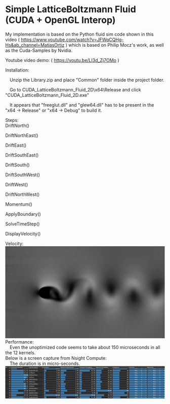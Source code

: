 # Simple LatticeBoltzmann Fluid (CUDA + OpenGL Interop)

My implementation is based on the Python fluid sim code shown in this video ( https://www.youtube.com/watch?v=JFWqCQHg-Hs&ab_channel=MatiasOrtiz ) which is based on Philip Mocz's work, as well as the Cuda-Samples by Nvidia.

Youtube video demo: ( https://youtu.be/LI3d_Zj7OMo )

Installation:

&emsp;Unzip the Library.zip and place "Common" folder inside the project folder.

&emsp;Go to CUDA_LatticeBoltzmann_Fluid_2D\x64\Release and click "CUDA_LatticeBoltzmann_Fluid_2D.exe" 

&emsp;It appears that "freeglut.dll" and "glew64.dll" has to be present in the "x64 -> Release" or "x64 -> Debug" to build it.

Steps:<br>
DriftNorth()

DriftNorthEast()

DriftEast()

DriftSouthEast()

DriftSouth()

DriftSouthWest()

DriftWest()

DriftNorthWest()

Momentum()

ApplyBoundary()

SolveTimeStep()

DisplayVelocity()

<div class="row">
  Velocity:
  <img src="Examples/FluidVelocity.png?raw=true" width="1000">
  Performance:
  <br>&emsp;Even the unoptimized code seems to take about 150 microseconds in all the 12 kernels.
  <br>Below is a screen capture from Nsight Compute:
  <br>&emsp;The duration is in micro-seconds.
  <img src="Examples/NsightCompute.png?raw=true" width="1000">
</div>

